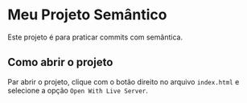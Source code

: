 # Meu Projeto Semântico
Este projeto é para praticar commits com semântica.

## Como abrir o projeto
Par abrir o projeto, clique com o botão direito no arquivo `index.html` e selecione a opção `Open With Live Server`.